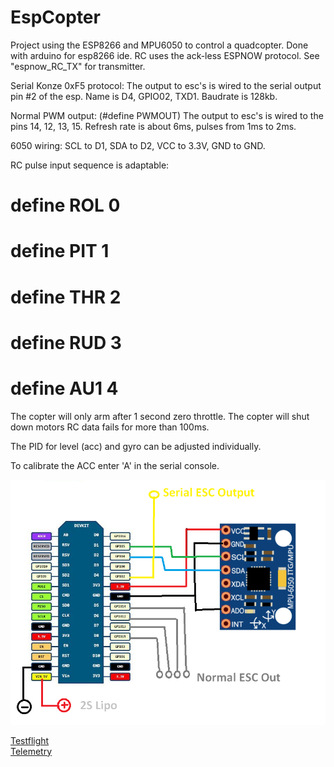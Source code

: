 # EspCopter

Project using the ESP8266 and MPU6050 to control a quadcopter. Done with arduino for esp8266 ide. RC uses the ack-less ESPNOW protocol. See "espnow_RC_TX" for transmitter.

Serial Konze 0xF5 protocol:
The output to esc's is wired to the serial output pin #2 of the esp. Name is D4, GPIO02, TXD1. Baudrate is 128kb.

Normal PWM output: (#define PWMOUT)
The output to esc's is wired to the pins 14, 12, 13, 15. Refresh rate is about 6ms, pulses from 1ms to 2ms.

6050 wiring: SCL to D1, SDA to D2, VCC to 3.3V, GND to GND.
 
RC pulse input sequence is adaptable:

 # define ROL 0
 # define PIT 1
 # define THR 2
 # define RUD 3
 # define AU1 4

The copter will only arm after 1 second zero throttle. The copter will shut down motors RC data fails for more than 100ms.

The PID for level (acc) and gyro can be adjusted individually.  

To calibrate the ACC enter 'A' in the serial console.

![wiring.png](Wiring.png "Wiring")

[Testflight](https://youtu.be/OhVVPzNwx6M)   
[Telemetry](https://youtu.be/0AWHVxgIqno)   

